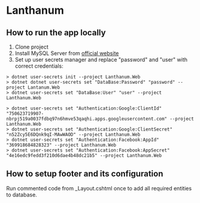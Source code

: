 # Lanthanum

## How to run the app locally
1. Clone project
2. Install MySQL Server from [official website](https://dev.mysql.com/downloads/mysql/ "MySQL")
3. Set up user secrets manager and replace "password" and "user" with correct credentials:
```dosini
> dotnet user-secrets init --project Lanthanum.Web
> dotnet dotnet user-secrets set "DataBase:Password" "password" --project Lantanum.Web
> dotnet user-secrets set "DataBase:User" "user" --project Lanthanum.Web

> dotnet user-secrets set "Authentication:Google:ClientId" "750623719907-nbrpj519a0037fdbq97n6hmve53qaqhi.apps.googleusercontent.com" --project Lanthanum.Web
> dotnet user-secrets set "Authentication:Google:ClientSecret" "n52Zcy5E6DQnk9qI-MAwWAOD" --project Lanthanum.Web
> dotnet user-secrets set "Authentication:Facebook:AppId" "369918684828323" --project Lanthanum.Web
> dotnet user-secrets set "Authentication:Facebook:AppSecret" "4e16edc9fedd3f210d6dae4b48dc21b5" --project Lanthanum.Web
```
## How to setup footer and its configuration
Run commented code from _Layout.cshtml once to add all required entities to database.
